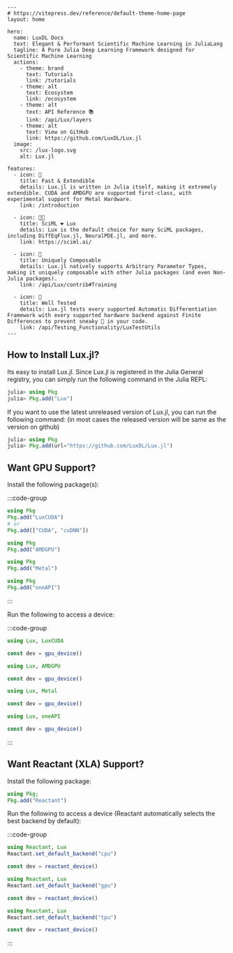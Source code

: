 ```@raw html
---
# https://vitepress.dev/reference/default-theme-home-page
layout: home

hero:
  name: LuxDL Docs
  text: Elegant & Performant Scientific Machine Learning in JuliaLang
  tagline: A Pure Julia Deep Learning Framework designed for Scientific Machine Learning
  actions:
    - theme: brand
      text: Tutorials
      link: /tutorials
    - theme: alt
      text: Ecosystem
      link: /ecosystem
    - theme: alt
      text: API Reference 📚
      link: /api/Lux/layers
    - theme: alt
      text: View on GitHub
      link: https://github.com/LuxDL/Lux.jl
  image:
    src: /lux-logo.svg
    alt: Lux.jl

features:
  - icon: 🚀
    title: Fast & Extendible
    details: Lux.jl is written in Julia itself, making it extremely extendible. CUDA and AMDGPU are supported first-class, with experimental support for Metal Hardware.
    link: /introduction

  - icon: 🧑‍🔬
    title: SciML ❤️ Lux
    details: Lux is the default choice for many SciML packages, including DiffEqFlux.jl, NeuralPDE.jl, and more.
    link: https://sciml.ai/

  - icon: 🧩
    title: Uniquely Composable
    details: Lux.jl natively supports Arbitrary Parameter Types, making it uniquely composable with other Julia packages (and even Non-Julia packages).
    link: /api/Lux/contrib#Training

  - icon: 🧪
    title: Well Tested
    details: Lux.jl tests every supported Automatic Differentiation Framework with every supported hardware backend against Finite Differences to prevent sneaky 🐛 in your code.
    link: /api/Testing_Functionality/LuxTestUtils
---
```

## How to Install Lux.jl?

Its easy to install Lux.jl. Since Lux.jl is registered in the Julia General registry,
you can simply run the following command in the Julia REPL:

```julia
julia> using Pkg
julia> Pkg.add("Lux")
```

If you want to use the latest unreleased version of Lux.jl, you can run the following
command: (in most cases the released version will be same as the version on github)

```julia
julia> using Pkg
julia> Pkg.add(url="https://github.com/LuxDL/Lux.jl")
```

## Want GPU Support?

Install the following package(s):

:::code-group

```julia [NVIDIA GPUs]
using Pkg
Pkg.add("LuxCUDA")
# or
Pkg.add(["CUDA", "cuDNN"])
```

```julia [AMD ROCm GPUs]
using Pkg
Pkg.add("AMDGPU")
```

```julia [Metal M-Series GPUs]
using Pkg
Pkg.add("Metal")
```

```julia [Intel GPUs]
using Pkg
Pkg.add("oneAPI")
```

:::

Run the following to access a device:

:::code-group

```julia [NVIDIA GPUs]
using Lux, LuxCUDA

const dev = gpu_device()
```

```julia [AMD ROCm GPUs]
using Lux, AMDGPU

const dev = gpu_device()
```

```julia [Metal M-Series GPUs]
using Lux, Metal

const dev = gpu_device()
```

```julia [Intel GPUs]
using Lux, oneAPI

const dev = gpu_device()
```

:::

## Want Reactant (XLA) Support?

Install the following package:

```julia
using Pkg;
Pkg.add("Reactant")
```

Run the following to access a device (Reactant automatically selects the best backend by
default):

:::code-group

```julia [CPU Backend]
using Reactant, Lux
Reactant.set_default_backend("cpu")

const dev = reactant_device()
```

```julia [GPU Backend]
using Reactant, Lux
Reactant.set_default_backend("gpu")

const dev = reactant_device()
```

```julia [TPU Backend]
using Reactant, Lux
Reactant.set_default_backend("tpu")

const dev = reactant_device()
```

:::
